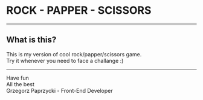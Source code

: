 # ROCK - PAPPER - SCISSORS

----------------

## What is this?
This is my version of cool rock/papper/scissors game.<br/>
Try it whenever you need to face a challange :)

----------

Have fun<br/>
All the best<br/>
Grzegorz Paprzycki - Front-End Developer